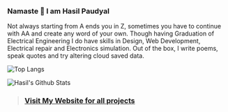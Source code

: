 ### Namaste 🙏 I am Hasil Paudyal

Not always starting from A ends you in Z, sometimes you have to continue with AA and create any word of your own. Though having Graduation of Electrical Engineering I do have skills in Design, Web Development, Electrical repair and Electronics simulation. Out of the box, I write poems, speak quotes and try altering cloud saved data.

![Top Langs](https://github-readme-stats.vercel.app/api/top-langs/?username=ha5il&layout=compact)

![Hasil's Github Stats](https://github-readme-stats.vercel.app/api?username=ha5il&show_icons=true&count_private=true&theme=buefy&hide=prs,contribs)

>### [Visit My Website for all projects](https://hasilpaudyal.com.np/projects)
